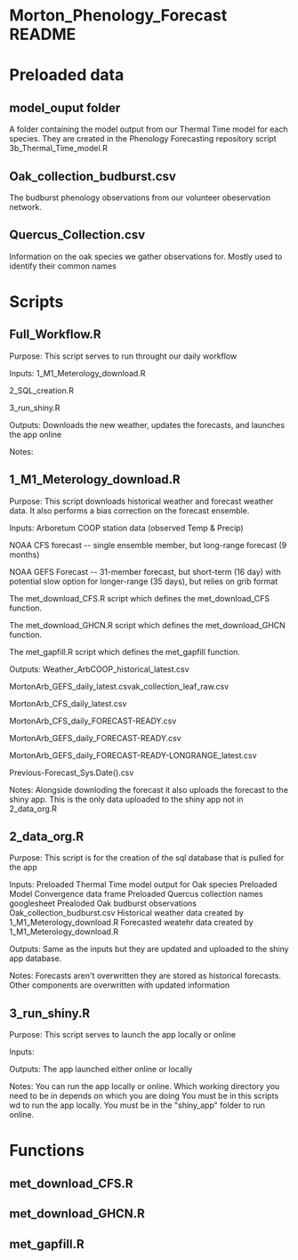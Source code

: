 # Morton_Phenology_Forecast README

# Preloaded data

## model_ouput folder

A folder containing the model output from our Thermal Time model for each species. They are created in the Phenology Forecasting repository script 3b_Thermal_Time_model.R

## Oak_collection_budburst.csv

The budburst phenology observations from our volunteer obeservation network.

## Quercus_Collection.csv

Information on the oak species we gather observations for. Mostly used to identify their common names

# Scripts

## Full_Workflow.R

Purpose: This script serves to run throught our daily workflow

Inputs: 1_M1_Meterology_download.R

2_SQL_creation.R

3_run_shiny.R
        
Outputs: Downloads the new weather, updates the forecasts, and launches the app online        

Notes: 


## 1_M1_Meterology_download.R

Purpose: This script downloads historical weather and forecast weather data. It also performs a bias correction on the forecast ensemble.

Inputs: Arboretum COOP station data (observed Temp & Precip)
 
NOAA CFS forecast -- single ensemble member, but long-range forecast (9 months)

NOAA GEFS Forecast -- 31-member forecast, but short-term (16 day) with potential slow option for longer-range (35 days), but relies on grib format

The met_download_CFS.R script which defines the met_download_CFS function.

The met_download_GHCN.R script which defines the met_download_GHCN function.

The met_gapfill.R script which defines the met_gapfill function.
         
Outputs: Weather_ArbCOOP_historical_latest.csv

MortonArb_GEFS_daily_latest.csvak_collection_leaf_raw.csv

MortonArb_CFS_daily_latest.csv

MortonArb_CFS_daily_FORECAST-READY.csv

MortonArb_GEFS_daily_FORECAST-READY.csv

MortonArb_GEFS_daily_FORECAST-READY-LONGRANGE_latest.csv

Previous-Forecast_Sys.Date().csv
          
Notes: Alongside downloding the forecast it also uploads the forecast to the shiny app. This is the only data uploaded to the shiny app not in 2_data_org.R


## 2_data_org.R

Purpose: This script is for the creation of the sql database that is pulled for the app

Inputs: Preloaded Thermal Time model output for Oak species
        Preloaded Model Convergence data frame
        Preloaded Quercus collection names googlesheet
        Prealoded Oak budburst observations Oak_collection_budburst.csv
        Historical weather data created by 1_M1_Meterology_download.R
        Forecasted weatehr data created by 1_M1_Meterology_download.R

Outputs: Same as the inputs but they are updated and uploaded to the shiny app database.

Notes: Forecasts aren't overwritten they are stored as historical forecasts. Other components are overwritten with updated information


## 3_run_shiny.R

Purpose: This script serves to launch the app locally or online

Inputs:
         
Outputs: The app launched either online or locally
         
Notes:   You can run the app locally or online. Which working directory you need to be in depends on which you are doing
You must be in this scripts wd to run the app locally. You must be in the "shiny_app" folder to run online.

# Functions

## met_download_CFS.R

## met_download_GHCN.R

## met_gapfill.R

